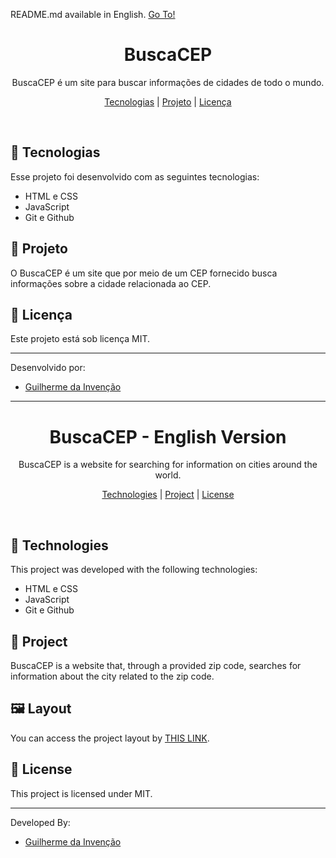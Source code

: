 <p>README.md available in English. <a href="#buscacep---english-version">Go To!</a></p>

<h1 align="center">BuscaCEP</h1>

<p align="center">
BuscaCEP é um site para buscar informações de cidades de todo o mundo.
</p>

<p align="center">
  <a href="#-tecnologias">Tecnologias</a> |
  <a href="#-projeto">Projeto</a> |
  <a href="#-licença">Licença</a>
</p>
<br>

## 🔧 Tecnologias

Esse projeto foi desenvolvido com as seguintes tecnologias:
- HTML e CSS
- JavaScript
- Git e Github

## 📖 Projeto

O BuscaCEP é um site que por meio de um CEP fornecido busca informações sobre a cidade relacionada ao CEP.

## 🔐 Licença

Este projeto está sob licença MIT.

---

Desenvolvido por:
- [Guilherme da Invenção](https://github.com/invencaosts)

---

<h1 align="center">BuscaCEP - English Version</h1>

<p align="center">
BuscaCEP is a website for searching for information on cities around the world.
</p>

<p align="center">
  <a href="#-technologies">Technologies</a> |
  <a href="#-project">Project</a> |
  <a href="#-license">License</a>
</p>
<br>

## 🔧 Technologies

This project was developed with the following technologies:
- HTML e CSS
- JavaScript
- Git e Github

## 📖 Project

BuscaCEP is a website that, through a provided zip code, searches for information about the city related to the zip code.

## 🖼️ Layout 

You can access the project layout by [THIS LINK](https://www.figma.com/file/njqkTeSxVeuGjM3mhZce5w/Meu-Mei?type=design&node-id=0%3A1&mode=design&t=pLFK1tSg34GUsqGm-1).

## 🔐 License

This project is licensed under MIT.

---

Developed By:
- [Guilherme da Invenção](https://github.com/invencaosts)
